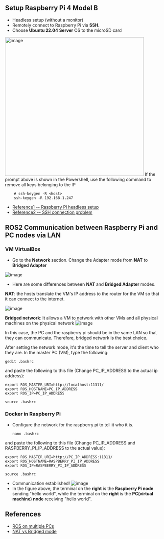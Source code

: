 ## Setup Raspberry Pi 4 Model B
- Headless setup (without a monitor)
- Remotely connect to Raspberry Pi via **SSH**.
- Choose **Ubuntu 22.04 Server** OS to the microSD card 
 <img width="453" alt="image" src="https://user-images.githubusercontent.com/58468284/215291836-2443f427-e3a0-4fc3-abf2-dee3a857235c.png">
    If the prompt above is shown in the Powershell, use the following command to remove all keys belonging to the IP 


        # ssh-keygen -R <host>
        ssh-keygen -R 192.168.1.247

- [Reference1 -- Raspberry Pi headless setup](https://www.makeuseof.com/how-to-ssh-into-raspberry-pi-remote/#find-raspberry-pi-rsquo-s-ip-address)
- [Reference2 -- SSH connection problem](https://elbruno.com/2020/01/27/raspberrypi-how-to-solve-the-ssh-warning-warning-remote-host-identification-has-changed/)

## ROS2 Communication between Raspberry Pi and PC nodes via LAN

### VM VirtualBox
- Go to the **Network** section. Change the Adapter mode from **NAT** to **Bridged Adapter**

 ![image](https://github.com/guyuxuan9/UROP_robotic_arm/assets/58468284/7ca4d123-f177-42a9-8a43-231e83719c20)

- Here are some differences between **NAT** and **Bridged Adapter** modes.

**NAT**: the hosts translate the VM's IP address to the router for the VM so that it can connect to the internet.

![image](https://github.com/guyuxuan9/UROP_robotic_arm/assets/58468284/444a5830-0225-4c54-918c-eb21bdf5a985)


**Bridged network**: It allows a VM to network with other VMs and all physical machines on the physical network
![image](https://github.com/guyuxuan9/UROP_robotic_arm/assets/58468284/bd5b94ad-f96f-4c87-8d9c-7cad6df74f8e)

In this case, the PC and the raspberry pi should be in the same LAN so that they can communicate. Therefore, bridged network is the best choice. 

After setting the network mode, it's the time to tell the server and client who they are. In the master PC (VM), type the following:

```
gedit .bashrc
```
and paste the following to this file (Change PC_IP_ADDRESS to the actual ip address):

```
export ROS_MASTER_URI=http://localhost:11311/
export ROS_HOSTNAME=PC_IP_ADDRESS
export ROS_IP=PC_IP_ADDRESS
```

```
source .bashrc
```

### Docker in Raspberry Pi
- Configure the network for the raspberry pi to tell it who it is.
    ```
    nano .bashrc
    ```
and paste the following to this file (Change PC_IP_ADDRESS and RASPBERRY_PI_IP_ADDRESS to the actual value):
```
export ROS_MASTER_URI=http://PC_IP_ADDRESS:11311/
export ROS_HOSTNAME=RASPBERRY_PI_IP_ADDRESS
export ROS_IP=RASPBERRY_PI_IP_ADDRESS
```

```
source .bashrc
```

- Communication established!
![image](https://github.com/guyuxuan9/UROP_robotic_arm/assets/58468284/7be2cc2a-09b6-4a52-b62e-f3af2c77a6c1)
- In the figure above, the terminal on the **right** is the **Raspberry Pi node** sending "hello world", while the terminal on the **right** is the **PC(virtual machine) node** receiving "hello world".

## References
- [ROS on multiple PCs](https://razbotics.wordpress.com/2018/01/23/ros-distributed-systems/)
- [NAT vs Bridged mode](https://www.makeuseof.com/whats-the-difference-nat-bridge-host-only-network-modes/)
